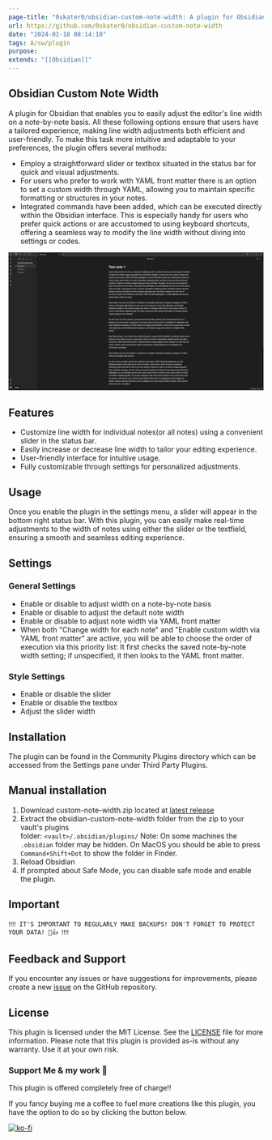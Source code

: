```yaml
---
page-title: "0skater0/obsidian-custom-note-width: A plugin for Obsidian that enables you to easily adjust the editor's line width on a note-by-note basis."
url: https://github.com/0skater0/obsidian-custom-note-width
date: "2024-01-18 08:14:10"
tags: A/sw/plugin
purpose:
extends: "[[Obsidian]]"
---
```


## Obsidian Custom Note Width

A plugin for Obsidian that enables you to easily adjust the editor's line width on a note-by-note basis. All these following options ensure that users have a tailored experience, making line width adjustments both efficient and user-friendly. To make this task more intuitive and adaptable to your preferences, the plugin offers several methods:

-   Employ a straightforward slider or textbox situated in the status bar for quick and visual adjustments.
-   For users who prefer to work with YAML front matter there is an option to set a custom width through YAML, allowing you to maintain specific formatting or structures in your notes.
-   Integrated commands have been added, which can be executed directly within the Obsidian interface. This is especially handy for users who prefer quick actions or are accustomed to using keyboard shortcuts, offering a seamless way to modify the line width without diving into settings or codes.

[![Demo GIF](https://github.com/0skater0/obsidian-custom-note-width/raw/main/images/demo.gif)](https://github.com/0skater0/obsidian-custom-note-width/blob/main/images/demo.gif)[](https://github.com/0skater0/obsidian-custom-note-width/blob/main/images/demo.gif)

## Features

-   Customize line width for individual notes(or all notes) using a convenient slider in the status bar.
-   Easily increase or decrease line width to tailor your editing experience.
-   User-friendly interface for intuitive usage.
-   Fully customizable through settings for personalized adjustments.

## Usage

Once you enable the plugin in the settings menu, a slider will appear in the bottom right status bar. With this plugin, you can easily make real-time adjustments to the width of notes using either the slider or the textfield, ensuring a smooth and seamless editing experience.

## Settings

### General Settings

-   Enable or disable to adjust width on a note-by-note basis
-   Enable or disable to adjust the default note width
-   Enable or disable to adjust note width via YAML front matter
-   When both "Change width for each note" and "Enable custom width via YAML front matter" are active, you will be able to choose the order of execution via this priority list: It first checks the saved note-by-note width setting; if unspecified, it then looks to the YAML front matter.

### Style Settings

-   Enable or disable the slider
-   Enable or disable the textbox
-   Adjust the slider width

## Installation

The plugin can be found in the Community Plugins directory which can be accessed from the Settings pane under Third Party Plugins.

## Manual installation

1.  Download custom-note-width.zip located at [latest release](https://github.com/0skater0/obsidian-custom-note-width/releases)
2.  Extract the obsidian-custom-note-width folder from the zip to your vault's plugins  
    folder: `<vault>/.obsidian/plugins/` Note: On some machines the `.obsidian` folder may be hidden. On MacOS you should be able to press `Command+Shift+Dot` to show the folder in Finder.
3.  Reload Obsidian
4.  If prompted about Safe Mode, you can disable safe mode and enable the plugin.

## Important

```
‼️‼️ IT'S IMPORTANT TO REGULARLY MAKE BACKUPS! DON'T FORGET TO PROTECT YOUR DATA! 🥹👍 ‼️‼️
```

## Feedback and Support

If you encounter any issues or have suggestions for improvements, please create a new [issue](https://github.com/0skater0/obsidian-custom-note-width/issues) on the GitHub repository.

## License

This plugin is licensed under the MIT License. See the [LICENSE](https://github.com/0skater0/obsidian-custom-note-width/blob/main/LICENSE) file for more information. Please note that this plugin is provided as-is without any warranty. Use it at your own risk.

### Support Me & my work 🙏

This plugin is offered completely free of charge‼️

If you fancy buying me a coffee to fuel more creations like this plugin, you have the option to do so by clicking the button below.

[![ko-fi](https://camo.githubusercontent.com/ce32b4940b9ebf361cfd346ba0582815846406854cd2f701c11a85cb21eaa939/68747470733a2f2f6b6f2d66692e636f6d2f696d672f676974687562627574746f6e5f736d2e737667)](https://ko-fi.com/P5P7NLC40)